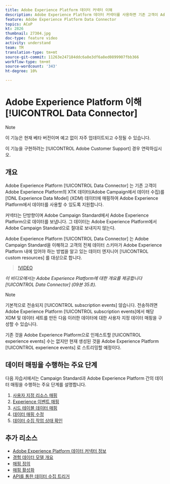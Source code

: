 ```yaml
---
title: Adobe Experience Platform 데이터 커넥터 이해
description: Adobe Experience Platform 데이터 커넥터를 사용하면 기존 고객이 Adobe Experience Platform의 XDM(Experience Data Model) 데이터에 XTK 데이터(Campaign에서 인제스트된 데이터)를 매핑하여 Adobe Experience Platform에서 데이터를 이용할 수 있도록 할 수 있습니다.
feature: Adobe Experience Platform Data Connector
topics: ACoP
kt: 2826
thumbnail: 27304.jpg
doc-type: feature video
activity: understand
team: TM
translation-type: tm+mt
source-git-commit: 11263e247184ddc6a8e3df6a8ed0899907fbb366
workflow-type: tm+mt
source-wordcount: '343'
ht-degree: 10%

---
```



# Adobe Experience Platform 이해 [!UICONTROL Data Connector]

>[!NOTE]
>
>이 기능은 현재 베타 버전이며 예고 없이 자주 업데이트되고 수정될 수 있습니다.
>
>이 기능을 구현하려는 [!UICONTROL Adobe Customer Support] 경우 연락하십시오.

## 개요

Adobe Experience Platform [!UICONTROL Data Connector] 는 기존 고객이 Adobe Experience Platform의 XTK 데이터(Adobe Campaign에서 데이터 수집)를 [!DNL Experience Data Model] (XDM) 데이터에 매핑하여 Adobe Experience Platform에서 데이터를 사용할 수 있도록 지원합니다.

커넥터는 단방향이며 Adobe Campaign Standard에서 Adobe Experience Platform으로 데이터를 보냅니다. 그 데이터는 Adobe Experience Platform에서 Adobe Campaign Standard으로 절대로 보내지지 않는다.

Adobe Experience Platform [!UICONTROL Data Connector] 는 Adobe Campaign Standard을 이해하고 고객의 전체 데이터 스키마가 Adobe Experience Platform 내에 있어야 하는 방법을 알고 있는 데이터 엔지니어 [!UICONTROL custom resources] 를 대상으로 합니다.

>[!VIDEO](https://video.tv.adobe.com/v/27304?quality=12)

*이 비디오에서는 Adobe Experience Platform에 대한 개요를 제공합니다 [!UICONTROL Data Connector] (09분 35초).*

>[!NOTE]
>
>기본적으로 전송되지 [!UICONTROL subscription events] 않습니다. 전송하려면 Adobe Experience Platform [!UICONTROL subscription events]에서 해당 XDM 및 데이터 세트를 만든 다음 이러한 데이터에 대한 사용자 지정 데이터 매핑을 구성할 수 있습니다.
>
>기존 것을 Adobe Experience Platform으로 인제스트할 [!UICONTROL experience events] 수는 없지만 현재 생성된 것을 Adobe Experience Platform [!UICONTROL experience events] 로 스트리밍할 예정이다.

## 데이터 매핑을 수행하는 주요 단계

다음 자습서에서는 Campaign Standard과 Adobe Experience Platform 간의 데이터 매핑을 수행하는 주요 단계를 설명합니다.

1. [사용자 지정 리소스 매핑](/help/administrating/adobe-experience-platform-data-connector/mapping-custom-resources.md)
2. [Experience 이벤트 매핑](/help/administrating/adobe-experience-platform-data-connector/mapping-experience-events.md)
3. [시드 테이블 데이터 매핑](/help/administrating/adobe-experience-platform-data-connector/mapping-seed-table-data.md)
4. [데이터 매핑 수정](/help/administrating/adobe-experience-platform-data-connector/modifying-data-mapping.md)
5. [데이터 수집 작업 상태 확인](/help/administrating/adobe-experience-platform-data-connector/checking-status-of-data-ingestion-jobs.md)

## 추가 리소스

* [Adobe Experience Platform 데이터 커넥터 정보](https://docs.adobe.com/content/help/en/campaign-standard/using/administrating/mapping-campaign-and-aep-data/aep-about-data-connector.html)
* [경험 데이터 모델 개요](https://docs.adobe.com/content/help/en/campaign-standard/using/administrating/mapping-campaign-and-aep-data/aep-data-model-overview.html)
* [매핑 정의](https://docs.adobe.com/content/help/en/campaign-standard/using/administrating/mapping-campaign-and-aep-data/aep-mapping-definition.html)
* [매핑 활성화](https://docs.adobe.com/content/help/en/campaign-standard/using/administrating/mapping-campaign-and-aep-data/aep-mapping-activation.html)
* [API를 통한 데이터 수집 트리거](https://docs.adobe.com/content/help/en/campaign-standard/using/administrating/mapping-campaign-and-aep-data/aep-triggering-data-ingestion.html)
